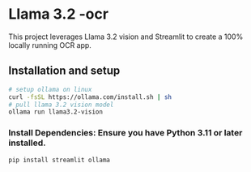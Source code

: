 # Llama 3.2 -ocr
This project leverages Llama 3.2 vision and Streamlit to create a 100% locally running OCR app.

## Installation and setup
```bash
# setup ollama on linux 
curl -fsSL https://ollama.com/install.sh | sh
# pull llama 3.2 vision model
ollama run llama3.2-vision
```
### Install Dependencies: Ensure you have Python 3.11 or later installed.
```bash
pip install streamlit ollama
```

